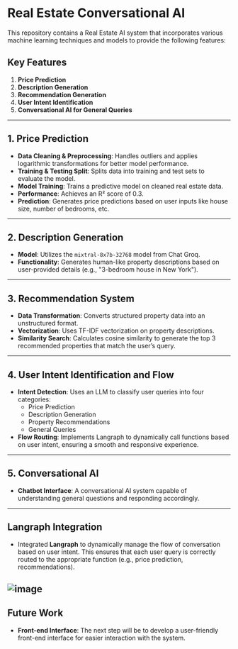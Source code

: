 # Real Estate Conversational AI

This repository contains a Real Estate AI system that incorporates various machine learning techniques and models to provide the following features:

## Key Features
1. **Price Prediction**
2. **Description Generation**
3. **Recommendation Generation**
4. **User Intent Identification**
5. **Conversational AI for General Queries**

---

## 1. Price Prediction
- **Data Cleaning & Preprocessing**: Handles outliers and applies logarithmic transformations for better model performance.
- **Training & Testing Split**: Splits data into training and test sets to evaluate the model.
- **Model Training**: Trains a predictive model on cleaned real estate data.
- **Performance**: Achieves an R² score of 0.3.
- **Prediction**: Generates price predictions based on user inputs like house size, number of bedrooms, etc.

---

## 2. Description Generation
- **Model**: Utilizes the `mixtral-8x7b-32768` model from Chat Groq.
- **Functionality**: Generates human-like property descriptions based on user-provided details (e.g., "3-bedroom house in New York").

---

## 3. Recommendation System
- **Data Transformation**: Converts structured property data into an unstructured format.
- **Vectorization**: Uses TF-IDF vectorization on property descriptions.
- **Similarity Search**: Calculates cosine similarity to generate the top 3 recommended properties that match the user’s query.

---

## 4. User Intent Identification and Flow
- **Intent Detection**: Uses an LLM to classify user queries into four categories:
  - Price Prediction
  - Description Generation
  - Property Recommendations
  - General Queries
- **Flow Routing**: Implements Langraph to dynamically call functions based on user intent, ensuring a smooth and responsive experience.

---

## 5. Conversational AI
- **Chatbot Interface**: A conversational AI system capable of understanding general questions and responding accordingly.

---

## Langraph Integration
- Integrated **Langraph** to dynamically manage the flow of conversation based on user intent. This ensures that each user query is correctly routed to the appropriate function (e.g., price prediction, recommendations).

![image](https://github.com/user-attachments/assets/1a7ed49d-e41e-4402-9f01-715b8d18c8ca)
---

## Future Work
- **Front-end Interface**: The next step will be to develop a user-friendly front-end interface for easier interaction with the system.
